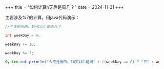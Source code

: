 +++
title = "如何计算n天后是周几？"
date = 2024-11-21
+++

主要涉及%7的计算，用java代码演示：

```java
//今天是周四，10天以后是周几？

int weekDay = 4;

weekDay += 10;

weekDay %= 7;

System.out.println("今天是周四，10天以后是周" + ((weekDay == 0) ? "日" : weekDay));
```
